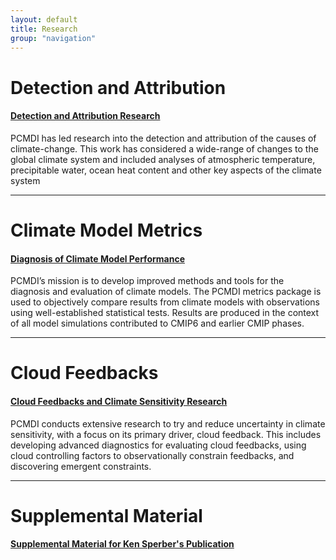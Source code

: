 ```yaml
---
layout: default
title: Research
group: "navigation"
---
```


# Detection and Attribution

#### [Detection and Attribution Research][DandA]
PCMDI has led research into the detection and attribution of the causes of climate-change. This work has considered a wide-range of changes to the global climate system and included analyses of atmospheric temperature, precipitable water, ocean heat content and other key aspects of the climate system

---

# Climate Model Metrics

#### [Diagnosis of Climate Model Performance][Metrics]
PCMDI’s mission is to develop improved methods and tools for the diagnosis and evaluation of climate models. The PCMDI metrics package is used to objectively compare results from climate models with observations using well-established statistical tests. Results are produced in the context of all model simulations contributed to CMIP6 and earlier CMIP phases.

---

# Cloud Feedbacks

#### [Cloud Feedbacks and Climate Sensitivity Research][CloudFeedbacks]
PCMDI conducts extensive research to try and reduce uncertainty in climate sensitivity, with a focus on its primary driver, cloud feedback. This includes developing advanced diagnostics for evaluating cloud feedbacks, using cloud controlling factors to observationally constrain feedbacks, and discovering emergent constraints.

---

# Supplemental Material

#### [Supplemental Material for Ken Sperber's Publication][KEN]

[DandA]:{{site.baseurl}}/research/DandA/index.html
[Diagnosis]:{{site.baseurl}}/research/diagnostics/index.html
[Metrics]:{{site.baseurl}}/research/metrics/
[CloudFeedbacks]:{{site.baseurl}}/projects/cloud_feedbacks/index.html
[KEN]:{{site.baseurl}}/staff/sperber/supplemental.html
